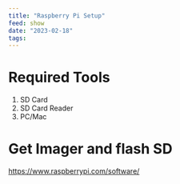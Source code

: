 ```yaml
---
title: "Raspberry Pi Setup"
feed: show
date: "2023-02-18"
tags: 
---
```

# Required Tools
1. SD Card
2. SD Card Reader
3. PC/Mac

# Get Imager and flash SD

https://www.raspberrypi.com/software/ 

# 